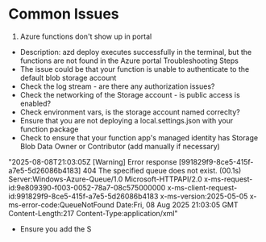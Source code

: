 # Common Issues

1. Azure functions don't show up in portal
- Description: azd deploy executes successfully in the terminal, but the functions are not found in the Azure portal
Troubleshooting Steps
- The issue could be that your function is unable to authenticate to the default blob storage account
- Check the log stream - are there any authorization issues?
- Check the networking of the Storage account - is public access is enabled?
- Check environment vars, is the storage account named correclty?
- Ensure that you are not deploying a local.settings.json with your function package
- Check to ensure that your function app's managed identity has Storage Blob Data Owner or Contributor (add manually if necessary)


"2025-08-08T21:03:05Z   [Warning]   Error response [991829f9-8ce5-415f-a7e5-5d26086b4183] 404 The specified queue does not exist. (00.1s)
Server:Windows-Azure-Queue/1.0 Microsoft-HTTPAPI/2.0
x-ms-request-id:9e809390-f003-0052-78a7-08c575000000
x-ms-client-request-id:991829f9-8ce5-415f-a7e5-5d26086b4183
x-ms-version:2025-05-05
x-ms-error-code:QueueNotFound
Date:Fri, 08 Aug 2025 21:03:05 GMT
Content-Length:217
Content-Type:application/xml"

- Ensure you add the S